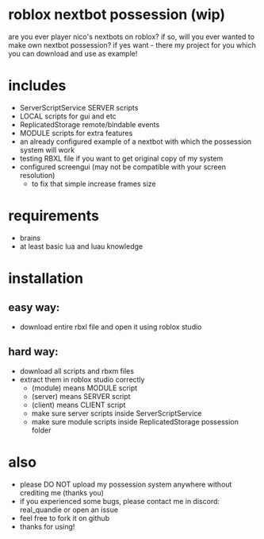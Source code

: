 # roblox nextbot possession (wip)
are you ever player nico's nextbots on roblox?
if so, will you ever wanted to make own nextbot possession?
if yes want - there my project for you which you can download and use as example!

# includes
- ServerScriptService SERVER scripts
- LOCAL scripts for gui and etc
- ReplicatedStorage remote/bindable events
- MODULE scripts for extra features
- an already configured example of a nextbot with which the possession system will work
- testing RBXL file if you want to get original copy of my system
- configured screengui (may not be compatible with your screen resolution)
  - to fix that simple increase frames size

# requirements
- brains
- at least basic lua and luau knowledge

# installation
## easy way:
- download entire rbxl file and open it using roblox studio
## hard way:
- download all scripts and rbxm files
- extract them in roblox studio correctly
  - (module) means MODULE script
  - (server) means SERVER script
  - (client) means CLIENT script
  - make sure server scripts inside ServerScriptService
  - make sure module scripts inside ReplicatedStorage possession folder

# also
- please DO NOT upload my possession system anywhere without crediting me (thanks you)
- if you experienced some bugs, please contact me in discord: real_quandie or open an issue
- feel free to fork it on github
- thanks for using!

